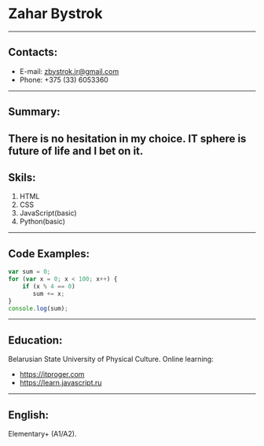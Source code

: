 # **Zahar Bystrok**
---
## Contacts:
* E-mail: zbystrok.jr@gmail.com
* Phone: +375 (33) 6053360
---
## Summary:
There is no hesitation in my choice. IT sphere is future of life and I bet on it.
---
## Skils:
1. HTML
2. CSS
3. JavaScript(basic)
4. Python(basic)
---
## Code Examples:
```JavaScript
var sum = 0;
for (var x = 0; x < 100; x++) {
    if (x % 4 == 0)
       sum += x;
}
console.log(sum);
```
---
## Education:
Belarusian State University of Physical Culture.
Online learning:
* https://itproger.com
* https://learn.javascript.ru       
---
## English:
Elementary+ (A1/A2).
